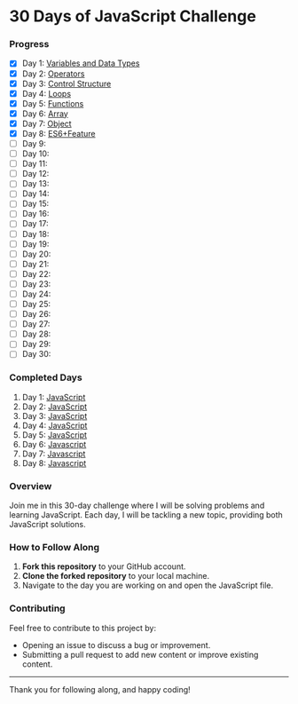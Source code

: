 # 30 Days of JavaScript Challenge

### Progress

- [x] Day 1: [Variables and Data Types](https://github.com/parvej-khan-dev/30-days-javascript-challange/blob/main/day1_data_type_variable.js)
- [x] Day 2: [Operators](https://github.com/parvej-khan-dev/30-days-javascript-challange/blob/main/day2_operators.js)
- [x] Day 3: [Control Structure](https://github.com/parvej-khan-dev/30-days-javascript-challange/blob/main/day3_control_structures.js)
- [x] Day 4: [Loops](https://github.com/parvej-khan-dev/30-days-javascript-challange/blob/main/day4_loops.js)
- [x] Day 5: [Functions](https://github.com/parvej-khan-dev/30-days-javascript-challange/blob/main/day5_functions.js)
- [x] Day 6: [Array](https://github.com/parvej-khan-dev/30-days-javascript-challange/blob/main/day6_array.js)
- [x] Day 7: [Object](https://github.com/parvej-khan-dev/30-days-javascript-challange/blob/main/day7_object.js)
- [x] Day 8: [ES6+Feature](https://github.com/parvej-khan-dev/30-days-javascript-challange/blob/main/day8_es6.js)
- [ ] Day 9:
- [ ] Day 10:
- [ ] Day 11:
- [ ] Day 12:
- [ ] Day 13:
- [ ] Day 14:
- [ ] Day 15:
- [ ] Day 16:
- [ ] Day 17:
- [ ] Day 18:
- [ ] Day 19:
- [ ] Day 20:
- [ ] Day 21:
- [ ] Day 22:
- [ ] Day 23:
- [ ] Day 24:
- [ ] Day 25:
- [ ] Day 26:
- [ ] Day 27:
- [ ] Day 28:
- [ ] Day 29:
- [ ] Day 30:

### Completed Days

1. Day 1: [JavaScript](https://github.com/parvej-khan-dev/30-days-javascript-challange/blob/main/day1_data_type_variable.js)
2. Day 2: [JavaScript](https://github.com/parvej-khan-dev/30-days-javascript-challange/blob/main/day2_operators.js)
3. Day 3: [JavaScript](https://github.com/parvej-khan-dev/30-days-javascript-challange/blob/main/day3_control_structures.js)
4. Day 4: [JavaScript](https://github.com/parvej-khan-dev/30-days-javascript-challange/blob/main/day4_loops.js)
5. Day 5: [JavaScript](https://github.com/parvej-khan-dev/30-days-javascript-challange/blob/main/day5_functions.js)
6. Day 6: [Javascript](https://github.com/parvej-khan-dev/30-days-javascript-challange/blob/main/day6_array.js)
7. Day 7: [Javascript](https://github.com/parvej-khan-dev/30-days-javascript-challange/blob/main/day7_object.js)
7. Day 8: [Javascript](https://github.com/parvej-khan-dev/30-days-javascript-challange/blob/main/day8_es6.js)

### Overview

Join me in this 30-day challenge where I will be solving problems and learning JavaScript. Each day, I will be tackling a new topic, providing both JavaScript solutions.

### How to Follow Along

1. **Fork this repository** to your GitHub account.
2. **Clone the forked repository** to your local machine.
3. Navigate to the day you are working on and open the JavaScript file.

### Contributing

Feel free to contribute to this project by:

- Opening an issue to discuss a bug or improvement.
- Submitting a pull request to add new content or improve existing content.

---

Thank you for following along, and happy coding!

